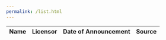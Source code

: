 ```yaml
---
permalink: /list.html
---
```


| Name | Licensor | Date of Announcement | Source |
|------|----------|----------------------|--------|
